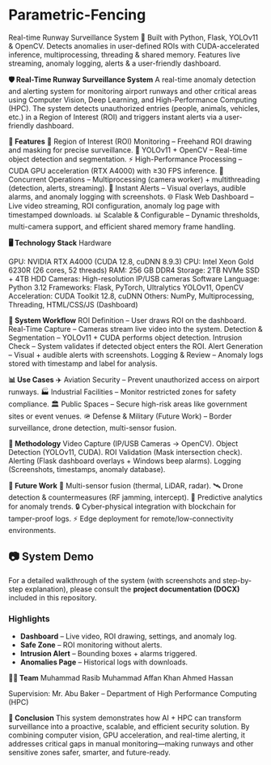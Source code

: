 # Parametric-Fencing
Real-time Runway Surveillance System 🚀 Built with Python, Flask, YOLOv11 &amp; OpenCV. Detects anomalies in user-defined ROIs with CUDA-accelerated inference, multiprocessing, threading &amp; shared memory. Features live streaming, anomaly logging, alerts &amp; a user-friendly dashboard.

**🛡️ Real-Time Runway Surveillance System**
A real-time anomaly detection and alerting system for monitoring airport runways and other critical areas using Computer Vision, Deep Learning, and High-Performance Computing (HPC). The system detects unauthorized entries (people, animals, vehicles, etc.) in a Region of Interest (ROI) and triggers instant alerts via a user-friendly dashboard.

**📌 Features**
🎯 Region of Interest (ROI) Monitoring – Freehand ROI drawing and masking for precise surveillance.
🤖 YOLOv11 + OpenCV – Real-time object detection and segmentation.
⚡ High-Performance Processing – CUDA GPU acceleration (RTX A4000) with ≥30 FPS inference.
🔄 Concurrent Operations – Multiprocessing (camera worker) + multithreading (detection, alerts, streaming).
🔔 Instant Alerts – Visual overlays, audible alarms, and anomaly logging with screenshots.
🌐 Flask Web Dashboard – Live video streaming, ROI configuration, anomaly log page with timestamped downloads.
📊 Scalable & Configurable – Dynamic thresholds, multi-camera support, and efficient shared memory frame handling.

**🖥️ Technology Stack**
Hardware

GPU: NVIDIA RTX A4000 (CUDA 12.8, cuDNN 8.9.3)
CPU: Intel Xeon Gold 6230R (26 cores, 52 threads)
RAM: 256 GB DDR4
Storage: 2TB NVMe SSD + 4TB HDD
Cameras: High-resolution IP/USB cameras
Software
Language: Python 3.12
Frameworks: Flask, PyTorch, Ultralytics YOLOv11, OpenCV
Acceleration: CUDA Toolkit 12.8, cuDNN
Others: NumPy, Multiprocessing, Threading, HTML/CSS/JS (Dashboard)

**🚀 System Workflow**
ROI Definition – User draws ROI on the dashboard.
Real-Time Capture – Cameras stream live video into the system.
Detection & Segmentation – YOLOv11 + CUDA performs object detection.
Intrusion Check – System validates if detected object enters the ROI.
Alert Generation – Visual + audible alerts with screenshots.
Logging & Review – Anomaly logs stored with timestamp and label for analysis.

**📊 Use Cases**
✈️ Aviation Security – Prevent unauthorized access on airport runways.
🏭 Industrial Facilities – Monitor restricted zones for safety compliance.
🏛️ Public Spaces – Secure high-risk areas like government sites or event venues.
🪖 Defense & Military (Future Work) – Border surveillance, drone detection, multi-sensor fusion.

**🧪 Methodology**
Video Capture (IP/USB Cameras → OpenCV).
Object Detection (YOLOv11, CUDA).
ROI Validation (Mask intersection check).
Alerting (Flask dashboard overlays + Windows beep alarms).
Logging (Screenshots, timestamps, anomaly database).

**🔮 Future Work**
🌌 Multi-sensor fusion (thermal, LiDAR, radar).
🛰️ Drone detection & countermeasures (RF jamming, intercept).
🧠 Predictive analytics for anomaly trends.
🔒 Cyber-physical integration with blockchain for tamper-proof logs.
⚡ Edge deployment for remote/low-connectivity environments.

## 📷 System Demo  
For a detailed walkthrough of the system (with screenshots and step-by-step explanation), please consult the **project documentation (DOCX)** included in this repository.  

### Highlights  
- **Dashboard** – Live video, ROI drawing, settings, and anomaly log.  
- **Safe Zone** – ROI monitoring without alerts.  
- **Intrusion Alert** – Bounding boxes + alarms triggered.  
- **Anomalies Page** – Historical logs with downloads.  


**👨‍💻 Team**
Muhammad Rasib
Muhammad Affan Khan
Ahmed Hassan

Supervision: Mr. Abu Baker – Department of High Performance Computing (HPC)

**📌 Conclusion**
This system demonstrates how AI + HPC can transform surveillance into a proactive, scalable, and efficient security solution. By combining computer vision, GPU acceleration, and real-time alerting, it addresses critical gaps in manual monitoring—making runways and other sensitive zones safer, smarter, and future-ready.
